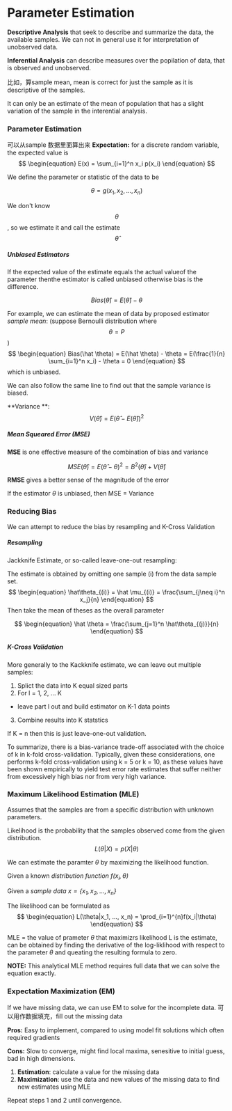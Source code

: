 # Parameter Estimation

**Descriptive Analysis** that seek to describe and summarize the data, the available samples. We can not in general use it for interpretation of unobserved data.

**Inferential Analysis** can describe measures over the popilation of data, that is observed and unobserved.

比如，算sample mean, mean is correct for just the sample as it is descriptive of the samples.

It can only be an estimate of the mean of population that has a slight variation of the sample in the interential analysis.

### Parameter Estimation
可以从sample 数据里面算出来 **Expectation:** for a discrete random variable, the expected value is 
$$
\begin{equation}
E(x) = \sum_{i=1}^n x_i p(x_i)
\end{equation}
$$

We define the parameter or statistic of the data to be

$$
\begin{equation}
\theta = g(x_1, x_2, ..., x_n)
\end{equation}
$$

We don't know $$\theta$$, so we estimate it and call the estimate $$\hat\theta$$


##### Unbiased Estimators

If the expected value of the estimate equals the actual valueof the parameter thenthe estimator is called unbiased otherwise bias is the difference.


$$
\begin{equation}
Bias(\hat \theta) = E(\hat \theta) - \theta
\end{equation}
$$

For example, we can estimate the mean of data by proposed estimator *sample mean*: (suppose Bernoulli distribution where $$\theta = P$$)
$$
\begin{equation}
Bias(\hat \theta) = E(\hat \theta) - \theta = E(\frac{1}{n} \sum_{i=1}^n x_i) - \theta = 0
\end{equation}
$$
which is unbiased.

We can also follow the same line to find out that the sample variance is biased.

**Variance **:  $$V(\hat\theta) = E(\hat \theta - E(\hat \theta))^2$$

##### Mean Squeared Error (MSE)

**MSE** is one effective measure of the combination of bias and variance

$$MSE(\hat \theta)= E(\hat \theta - \theta)^2 = B^2(\hat\theta) + V(\hat \theta)$$


**RMSE** gives a better sense of the magnitude of the error

If the estimator $\theta$ is unbiased, then MSE = Variance


### Reducing Bias
We can attempt to reduce the bias by resampling and K-Cross Validation

##### Resampling
Jackknife Estimate, or so-called leave-one-out resampling:

The estimate is obtained by omitting one sample (i) from the data sample set.
$$
\begin{equation}
\hat\theta_{(i)} = \hat \mu_{(i)} = \frac{\sum_{j\neq i}^n x_j}{n} 
\end{equation}
$$
Then take the mean of theses as the overall parameter

$$
\begin{equation}
\hat \theta = \frac{\sum_{j=1}^n \hat\theta_{(j)}}{n}
\end{equation}
$$

##### K-Cross Validation

More generally to the Kackknife estimate, we can leave out multiple samples:
1. Splict the data into K equal sized parts
2. For l = 1, 2, ... K
  - leave part l out and build estimator on K-1 data points
3. Combine results into K statstics

If K = n then this is just leave-one-out validation.


To summarize, there is a bias-variance trade-off associated with the choice of k in k-fold cross-validation. Typically, given these considerations, one performs k-fold cross-validation using k = 5 or k = 10, as these values have been shown empirically to yield test error rate estimates that suffer neither from excessively high bias nor from very high variance.

### Maximum Likelihood Estimation (MLE)

Assumes that the samples are from a specific distribution with unknown parameters.

Likelihood is the probability that the samples observed come from the given distribution. $$L(\theta|X) = p(X|\theta)$$

We can estimate the paramter $\theta$ by maximizing the likelihood function.

Given a known *distribution function $f(x_i, \theta)$*

Given a *sample data $x = \{x_1, x_2, ... , x_n\}$*

The likelihood can be formulated as
$$
\begin{equation}
L(\theta|x_1, ..., x_n) = \prod_{i=1}^{n}f(x_i|\theta)
\end{equation}
$$

MLE = the value of prameter $\theta$ that maximizrs likelihood L is the estimate, can be obtained by finding the derivative of the log-liklihood with respect to the parameter $\theta$ and queating the resulting formula to zero.


**NOTE:** This analytical MLE method requires full data that we can solve the equation exactly.

### Expectation Maximization (EM)
If we have missing data, we can use EM to solve for the incomplete data.
可以用作数据填充，fill out the missing data

**Pros:** Easy to implement, compared to using model fit solutions which often required gradients

**Cons:** Slow to converge, might find local maxima, senesitive to initial guess, bad in high dimensions.

1. **Estimation**: calculate a value for the missing data
2. **Maximization**: use the data and new values of the missing data to find new estimates using MLE

Repeat steps 1 and 2 until convergence.

